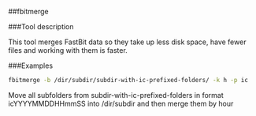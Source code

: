 ##fbitmerge

###Tool description

This tool merges FastBit data so they take up less disk space, have fewer files and working with them is faster.

###Examples

```sh
fbitmerge -b /dir/subdir/subdir-with-ic-prefixed-folders/ -k h -p ic
```

Move all subfolders from subdir-with-ic-prefixed-folders in format icYYYYMMDDHHmmSS into /dir/subdir and then merge them by hour

